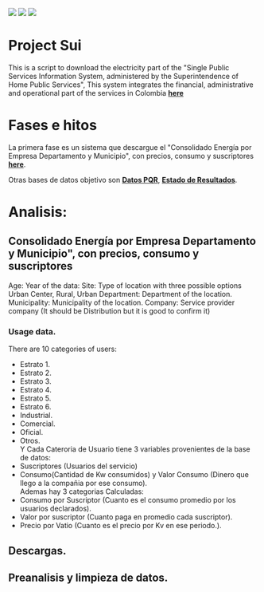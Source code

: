 
![](https://img.shields.io/github/forks/marioggil/DownloadSui.svg?style=plastic)
![](https://img.shields.io/github/issues/marioggil/DownloadSui.svg?style=plastic)
![](https://img.shields.io/github/stars/marioggil/DownloadSui.svg?style=plastic)
# Project Sui

This is a script to download the electricity part of the "Single Public Services Information System, administered by the Superintendence of Home Public Services", This system integrates the financial, administrative and operational part of the services in Colombia [**here**](http://www.sui.gov.co)


# Fases e hitos

La primera fase es un sistema que descargue el "Consolidado Energía por Empresa Departamento y Municipio", con precios, consumo y suscriptores   [**here**](http://reportes.sui.gov.co/fabricaReportes/frameSet.jsp?idreporte=ele_com_096).

Otras bases de datos objetivo son [**Datos PQR**](http://reportes.sui.gov.co/fabricaReportes/frameSet.jsp?idreporte=ele_com_090), [**Estado de Resultados**](http://reportes.sui.gov.co/fabricaReportes/frameSet.jsp?idreporte=ele_fin_054).


# Analisis:

## Consolidado Energía por Empresa Departamento y Municipio", con precios, consumo y suscriptores

Age: Year of the data:
Site: Type of location with three possible options Urban Center, Rural, Urban
Department: Department of the location.
Municipality: Municipality of the location.
Company: Service provider company (It should be Distribution but it is good to confirm it)
### Usage data.
There are 10 categories of users:
 - Estrato 1.  
 - Estrato 2.  
 - Estrato 3.  
 - Estrato 4.  
 - Estrato 5.  
 - Estrato 6.  
 - Industrial.  
 - Comercial.  
 - Oficial.  
 - Otros.  
Y Cada Cateroria de Usuario tiene 3 variables provenientes de la base de datos:   
- Suscriptores (Usuarios del servicio)  
- Consumo(Cantidad de Kw consumidos) y Valor Consumo (Dinero que llego a la compañia por ese consumo).  
Ademas hay 3 categorias Calculadas:   
- Consumo por Suscriptor (Cuanto es el consumo promedio por los usuarios declarados).  
- Valor por suscriptor (Cuanto paga en promedio cada suscriptor).  
- Precio por Vatio (Cuanto es el precio por Kv en ese periodo.).

## Descargas.

## Preanalisis y limpieza de datos.

